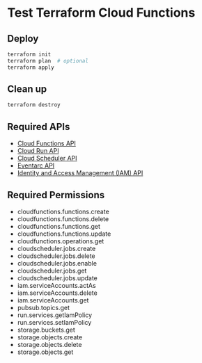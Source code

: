 # Test Terraform Cloud Functions

## Deploy

```bash
terraform init
terraform plan  # optional
terraform apply
```

## Clean up

```bash
terraform destroy
```

## Required APIs

- [Cloud Functions API](https://console.cloud.google.com/apis/api/cloudfunctions.googleapis.com)
- [Cloud Run API](https://console.cloud.google.com/apis/api/run.googleapis.com)
- [Cloud Scheduler API](https://console.cloud.google.com/apis/api/cloudscheduler.googleapis.com)
- [Eventarc API](https://console.cloud.google.com/apis/api/eventarc.googleapis.com)
- [Identity and Access Management (IAM) API](https://console.cloud.google.com/apis/api/iam.googleapis.com)

## Required Permissions

- cloudfunctions.functions.create
- cloudfunctions.functions.delete
- cloudfunctions.functions.get
- cloudfunctions.functions.update
- cloudfunctions.operations.get
- cloudscheduler.jobs.create
- cloudscheduler.jobs.delete
- cloudscheduler.jobs.enable
- cloudscheduler.jobs.get
- cloudscheduler.jobs.update
- iam.serviceAccounts.actAs
- iam.serviceAccounts.delete
- iam.serviceAccounts.get
- pubsub.topics.get
- run.services.getIamPolicy
- run.services.setIamPolicy
- storage.buckets.get
- storage.objects.create
- storage.objects.delete
- storage.objects.get
